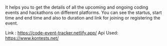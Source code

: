 It helps you to get the details of all the upcoming and ongoing coding events and hackathons on different platforms. You can see the startus, start time and end time and also to duration and link for joining or registering the event.

Link : https://code-event-tracker.netlify.app/
Api Used: https://www.kontests.net/
